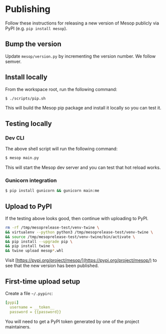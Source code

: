 # Publishing

Follow these instructions for releasing a new version of Mesop publicly via PyPI (e.g. `pip install mesop`).

## Bump the version

Update `mesop/version.py` by incrementing the version number. We follow semver.

## Install locally

From the workspace root, run the following command:

```sh
$ ./scripts/pip.sh
```

This will build the Mesop pip package and install it locally so you can test it.

## Testing locally

### Dev CLI

The above shell script will run the following command:

```sh
$ mesop main.py
```

This will start the Mesop dev server and you can test that hot reload works.

### Gunicorn integration

```sh
$ pip install gunicorn && gunicorn main:me
```

## Upload to PyPI

If the testing above looks good, then continue with uploading to PyPI.

```sh
rm -rf /tmp/mesoprelease-test/venv-twine \
&& virtualenv --python python3 /tmp/mesoprelease-test/venv-twine \
&& source /tmp/mesoprelease-test/venv-twine/bin/activate \
&& pip install --upgrade pip \
&& pip install twine \
&& twine upload mesop*.whl
```

Visit [https://pypi.org/project/mesop/](https://pypi.org/project/mesop/) to see that the new version has been published.

## First-time upload setup

Create a file `~/.pypirc`:

```yaml
[pypi]
  username = __token__
  password = {{password}}
```

You will need to get a PyPI token generated by one of the project maintainers.

